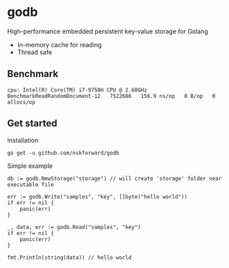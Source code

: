# godb
High-performance embedded persistent key-value storage for Golang

- In-memory cache for reading
- Thread safe


## Benchmark

```
cpu: Intel(R) Core(TM) i7-9750H CPU @ 2.60GHz
BenchmarkReadRandomDocument-12   7522686   156.9 ns/op   0 B/op   0 allocs/op
```

## Get started

Installation
```
go get -u github.com/nskforward/godb
```

Simple example
```
db := godb.NewStorage("storage") // will create 'storage' folder near executable file

err := godb.Write("samples", "key", []byte("hello world"))
if err != nil {
    panic(err)
}

_, data, err := godb.Read("samples", "key")
if err != nil {
    panic(err)
}

fmt.Println(string(data)) // hello world
```